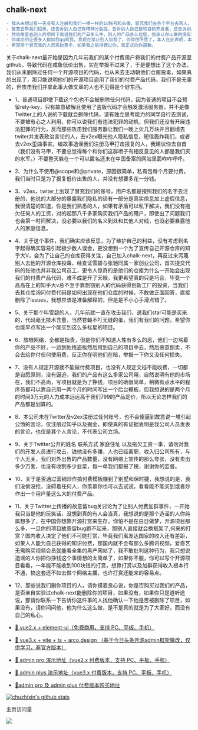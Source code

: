  ## chalk-next
 
```diff
- 我从未想过有一天会有人注册和我们一模一样的id账号和头像，冒充我们去各个平台去骂人，故意用招骂的言论去推广我们的项目，
- 故意去帮我们招黑，还告诉别人自己有精神分裂症，告诉别人自己是项目的开发者，还告诉别人我写的项目故意留bug让别人付费加群，
- 然后故意去别人的项目下面说我们的产品多么牛，别人的产品多么垃圾，我承认你山寨的很有水平，你有这个时间去干点正事你早就发财了，
- 你成功的让很多人都加我qq骂我，我现在禁止别人加我了，你得偿所愿了，本人在此声明，本人尊重所有开源作者，不会傻到与众多开源作者为敌，
- 希望那个冒充我的人您高抬贵手，如果我之前得罪过你，我正式向你道歉。

```

 
 关于chalk-next最开始是因为几年前我们的某个付费用户将我们的付费产品开源至github，导致代码在咸鱼低价出售，实在举报不过来了，于是便想出了这个办法，我们从未删除过任何一个开源项目的代码，也从未去主动朝他们仓库投毒，如果真的出现了，那只能说明他们的开源项目盗用了我们的付费产品代码，我们不是无辜的，但攻击我们并拿此事大做文章的人也不见得是个好东西。

 - 1、普通项目即使下载这个包也不会被删除任何代码，因为普通的项目不会预留rely-key，只有故意破解且使用了盗版代码才会触发激活服务器，并不是像Twitter上的人说的下载就会删除代码，请有独立思考能力的同学自行去测试，不要被有心之人利用，你可以说我们有违法犯罪的动机，但我们还没有开展违法犯罪的行为，反而那些攻击我们服务器让我们一晚上欠几万块并且翻墙去twiter并发表政治言论的人，去v2ex曝光他人隐私信息，短信轰炸我们，或者去v2ex歪曲事实，编故事造谣我们注册马甲打击报复的人，我建议你去自首（我们没有马甲，不要总觉得每个和你们这群喷子有相反意见的人都是我们买的水军。）不要整天躲在一个可以匿名还未在中国备案的网站里面咋咋呼呼。
 
 - 2、为什么不使用@scope和@private，原因很简单，私有包每个月要付费，我们当时只是为了报复低价出售的人，并没有想要多花一分钱。
 
 - 3、v2ex，twiter上出现了冒充我们的账号，用户名都是按照我们的名字去注册的，他说的大部分的暴露我们隐私的话有一部分是真实信息加上虚假信息，我很清楚的知道，你是我们熟悉的人，如果有矛盾可以私下解决，我们没有拖欠任何人的工资，对的起那八千多家购买我们产品的用户，即使出了问题我们也会第一时间解决，没必要以我们的名义到处和其他人对线，也没必要暴露他人的家庭信息。
 
 - 4、关于这个事件，我们确实应该反思，为了维护自己的利益，没有考虑到名字起得确实容易引起极少数人误会，更没想到一个为了宣传自己开源仓库的知乎大V，会为了让自己的仓库获得关注，自己加入chalk-next，再反过来污蔑别人去他的开源仓库投毒，经查证雪碧与张驰同属一家创业公司，首次提交代码的张驰也并非我公司员工，更令人惊奇的是他们的仓库为什么一开始会出现我们的付费产品代码，难不成是开了天眼，我更希望真的只是巧合，毕竟一个高高在上的知乎大v总不至于靠剽窃别人的代码获得创新工厂的投资，当我们去其仓库询问付费代码是如何出现在他们仓库的时候，不敢做正面回答，直接删除了issues，我想应该是准备解释的，但是是不小心手滑点错了。
 
 - 5、关于那个叫雪碧的人，几年前就一直在攻击我们，说我们star可能是买来的，代码毫无技术含量，当然苍蝇不叮无缝的蛋，我们有我们的问题，希望你也能早点写出一个能买到这么多标星的项目。
 
 - 6、放眼网络，全都是指责，但是你们不知道人性有多么的恶，他们一边骂着你的产品不好，一边到处找盗版然后用到自己的项目中去，然后恶意倒卖，不会去给你付任何使用费，反正你在明他们在暗，举报一下你又没任何损失。
 
 - 7、没有人规定开源就不能做付费项目，也没有人规定文档不能收费，一切都是自愿原则，没有逼迫，我们的产品有这么多家公司用，自然说明有他的市场在，我们不高尚，写项目就是为了挣钱，项目的确很简单，稍微有点水平的程序员都可以靠自己用一两个月的时间写出一个后台模板，但我想说的是两个月的时间3万元的人力成本远远高于我们799的产品定价，所以无论怎样我们的产品都是划算的。
 
 - 8、本公司未在Twitter及v2ex注册过任何账号，也不会傻逼到故意说一堆引起公愤的言论，仅注册过知乎以及掘金，即使真的有证据表明是我公司人员发表的言论，也仅是其个人言论，不代表公司立场。
 
 - 9、关于Twitter公开的姓名 联系方式 家庭住址 以及拖欠工资一事，请勿对我们的开发人员进行攻击，钱他没有多赚，人也已经离职，收入归公司所有，与个人无关，我们对外出售的产品数量，没有网络上宣传的那么夸张，没有卖出多少万套，也没有收割多少韭菜，每一单我们都报了税，谢谢你的监督。
 
 - 10、关于是否通过营销炒作搞付费模板赚到了别墅和保时捷，我想说的是，我们没偷没抢，没碍着任何人，你羡慕你也可以去试试，看看能不能买到或者炒作出一个用户量这么大的付费产品。

 - 11、关于Twitter上传播的故意留bug关讨论为了让别人付费加群事件，一开始我只当是他的玩笑话，没想到真的有人会当真，我想说的是那个造谣的人你纯属想多了，在中国你想靠开源打赏来生存，你怕不是在白日做梦，开源项目那么多，一旦你的项目故意留bug跑不起来，那别人直接就会换框架了,何来的打赏？国内收入决定了他们不可能打赏，毕竟我们离发达国家的收入还有差距，如果人人能为自己获得的知识付费，那国内就不会有那么多腾讯视频，爱奇艺无需购买视频会员就能看全集的黑产网站了，我不敢批判这种行为，我只想说造谣的人你把你挣钱这个事情想的太简单了，如果你不服，你可以写个开源项目看看，一年能不能收到100块钱的打赏，想靠打赏以及加群获得收入根本行不通，搞这套还不如去做个网络主播，也许打赏还能来的容易点。
 
 - 12、那些说我们删你项目的人，请你摸着良心说，你是否购买过我们的产品，是否亲自实验过chalk-next能删除你的项目，如果没有，如果你只是道听途说，那请你联系一下告诉你这件事的人找他确认一下他是否被删除了项目，如果没有，请你问问他，他为什么这么做，是不是真的就是为了大家好，而没有自己的私心。

 - [🎉 vue2.x + element-ui（免费商用，支持 PC、平板、手机）](https://vue-admin-beautiful.com/vue-admin-beautiful-element/?hmsr=github&hmpl=&hmcu=&hmkw=&hmci=)

- [🎉 vue3.x + vite + ts + arco.design （基于今日头条开源admin框架魔改，仅供学习，非官方版本）](https://vue-admin-beautiful.com/vue-admin-arco/?hmsr=github&hmpl=&hmcu=&hmkw=&hmci=)

- [🚀 admin pro 演示地址（vue2.x 付费版本，支持 PC、平板、手机）](https://vue-admin-beautiful.com/admin-pro/?hmsr=github&hmpl=&hmcu=&hmkw=&hmci=)

- [🚀 admin plus 演示地址（vue3.x 付费版本，支持 PC、平板、手机）](https://vue-admin-beautiful.com/admin-plus/?hmsr=github&hmpl=&hmcu=&hmkw=&hmci=)

- [📌admin pro 及 admin plus 付费版本购买地址](https://vue-admin-beautiful.com/authorization/)

[![chuzhixin's github stats](https://github-readme-stats.vercel.app/api?username=chuzhixin&theme=default&show_icons=true&bg_color=30,11998e,44b984&title_color=fff&text_color=fff&icon_color=ffffff&include_all_commits=true)](https://github.com/chuzhixin/vue-admin-better)

主页访问量<br>

![](https://profile-counter.glitch.me/chuzhixin/count.svg)
